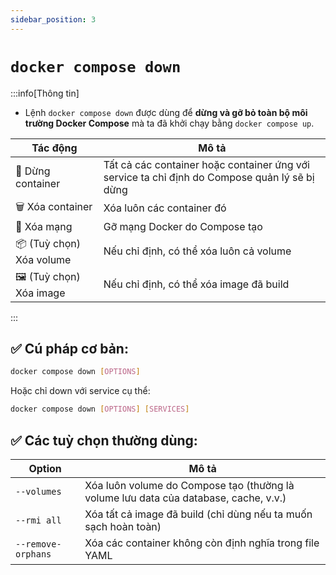 ```yaml
---
sidebar_position: 3
---
```


# `docker compose down`

:::info[Thông tin]

- Lệnh `docker compose down` được dùng để **dừng và gỡ bỏ toàn bộ môi trường Docker Compose** mà ta đã khởi chạy bằng `docker compose up`.

| Tác động                 | Mô tả                                                                                         |
| ------------------------ | --------------------------------------------------------------------------------------------- |
| 🛑 Dừng container        | Tất cả các container hoặc container ứng với service ta chỉ định do Compose quản lý sẽ bị dừng |
| 🗑️ Xóa container         | Xóa luôn các container đó                                                                     |
| 🧱 Xóa mạng              | Gỡ mạng Docker do Compose tạo                                                                 |
| 📦 (Tuỳ chọn) Xóa volume | Nếu chỉ định, có thể xóa luôn cả volume                                                       |
| 🖼️ (Tuỳ chọn) Xóa image  | Nếu chỉ định, có thể xóa image đã build                                                       |

:::

## ✅ Cú pháp cơ bản:

```bash
docker compose down [OPTIONS]
```

Hoặc chỉ down với service cụ thể:

```bash
docker compose down [OPTIONS] [SERVICES]
```

## ✅ Các tuỳ chọn thường dùng:

| Option             | Mô tả                                                                                |
| ------------------ | ------------------------------------------------------------------------------------ |
| `--volumes`        | Xóa luôn volume do Compose tạo (thường là volume lưu data của database, cache, v.v.) |
| `--rmi all`        | Xóa tất cả image đã build (chỉ dùng nếu ta muốn sạch hoàn toàn)                      |
| `--remove-orphans` | Xóa các container không còn định nghĩa trong file YAML                               |
